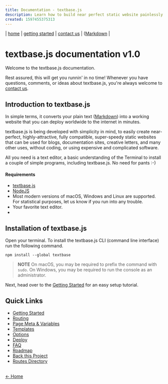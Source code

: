 ```yaml
---
title: Documentation - textbase.js
description: Learn how to build near perfect static website painlessly fast in the textbase.js documentation. Built in textbase.js.
created: 1597455375313
---
```

| [home](/) | [getting started](/docs/start) | [contact us](/contact) |  ([Markdown](/docs/markdown) |

# textbase.js documentation v1.0

Welcome to the textbase.js documentation. 

Rest assured, this will get you runnin' in no time! Whenever you have questions, comments, or ideas about textbase.js, you're always welcome to [contact us](/contact).

<!-- > **NOTE** Our website always runs runs the latest, nightly version of textbase.js. Explore it to test the speed, design, and ability. -->

## Introduction to textbase.js

<!-- The goals of textbase.js are simple: make it extremely easy to create near-perfect, highly-attractive, super-speedy static websites that can be used for blogs, small business, documentation sites, creative letters, and thousands of other use cases. In simple terms, it converts your plain text ([Markdown](/markdown)) into a working website that you can deploy worldwide to the internet in minutes. -->

In simple terms, it converts your plain text ([Markdown](/docs/markdown)) into a working website that you can deploy worldwide to the internet in minutes.

textbase.js is being developed with simplicity in mind, to easily create near-perfect, highly-attractive, fully compatible, super-speedy static websites that can be used for blogs, documentation sites, creative letters, and many other uses, without coding, or using expensive and complicated software.

All you need is a text editor, a basic understanding of the Terminal to install a couple of simple programs, including textbase.js. No need for pants :-)

#### Requirements

- [textbase.js](http://textbase.xyz)
- [NodeJS](http://nodejs.org/)
- Most modern versions of macOS, Windows and Linux are supported. For statistical purposes, let us know if you run into any trouble.
- Your favorite text editor.
- 

## Installation of textbase.js 

Open your terminal. To install the textbase.js CLI (command line interface) run the following command.

```
npm install --global textbase
```

> **NOTE** On macOS, you may be required to prefix the command with `sudo`. On Windows, you may be required to run the console as an administrator.

Next, head over to the [Getting Started](/docs/start) for an easy setup tutorial.

## Quick Links

- [Getting Started](/docs/start)
- [Routing](/docs/routing)
- [Page Meta & Variables](/docs/meta)
- [Templates](/docs/templates)
- [Options](/docs/options)
- [Deploy](/docs/deploy)
- [FAQ](/docs/faq)
- [Roadmap](/docs/roadmap)
- [Back this Project](/back)
- [Routes Directory](/_routes.html)

<br /> [&larr; Home](/)

